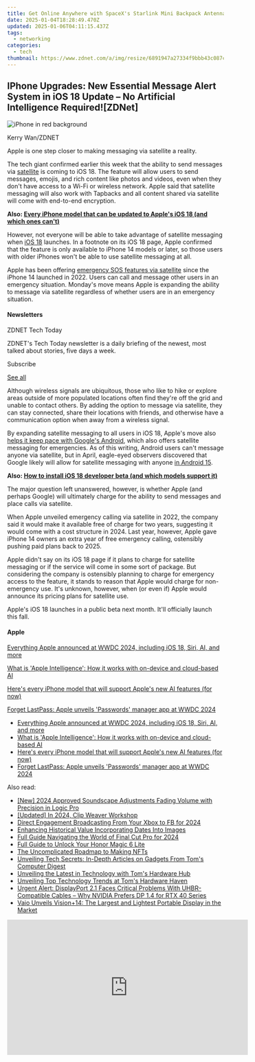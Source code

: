 ```yaml
---
title: Get Online Anywhere with SpaceX's Starlink Mini Backpack Antenna – The Ultimate Mobile Internet Solution | Insights From ZDNET
date: 2025-01-04T18:28:49.470Z
updated: 2025-01-06T04:11:15.437Z
tags:
  - networking
categories:
  - tech
thumbnail: https://www.zdnet.com/a/img/resize/6891947a27334f9bbb43c087cabf62848234a6f3/2024/06/21/a6af98d2-19e5-4a66-af94-8b6908a1b96d/gqhddpva0aa7yif.jpg?width=278&height=156&fit=crop&auto=webp
---
```


## IPhone Upgrades: New Essential Message Alert System in iOS 18 Update – No Artificial Intelligence Required![ZDNet]

![iPhone in red background](https://www.zdnet.com/a/img/resize/6c1b2aa734bf20a94aa40c1fd8a6ada8083bbb28/2022/09/22/f2ab8e2c-de23-4ea0-8cb2-7f9ffb2d3c7f/iphone-14-pro-red-background.jpg?auto=webp&width=1280)

Kerry Wan/ZDNET

Apple is one step closer to making messaging via satellite a reality.

The tech giant confirmed earlier this week that the ability to send messages via [satellite](https://www.zdnet.com/article/best-satellite-phone/) is coming to iOS 18\. The feature will allow users to send messages, emojis, and rich content like photos and videos, even when they don't have access to a Wi-Fi or wireless network. Apple said that satellite messaging will also work with Tapbacks and all content shared via satellite will come with end-to-end encryption.

**Also: [Every iPhone model that can be updated to Apple's iOS 18 (and which ones can't)](https://www.zdnet.com/article/every-iphone-model-that-can-be-updated-to-apples-ios-18-and-which-ones-cant/)**

However, not everyone will be able to take advantage of satellite messaging when [iOS 18](https://www.zdnet.com/article/ios-18-the-biggest-iphone-changes-apple-announced-at-wwdc-2024/) launches. In a footnote on its iOS 18 page, Apple confirmed that the feature is only available to iPhone 14 models or later, so those users with older iPhones won't be able to use satellite messaging at all.

Apple has been offering [emergency SOS features via satellite](https://www.zdnet.com/article/apple-grants-some-iphone-14-users-an-extra-year-of-emergency-sos-via-satellite-for-free/) since the iPhone 14 launched in 2022\. Users can call and message other users in an emergency situation. Monday's move means Apple is expanding the ability to message via satellite regardless of whether users are in an emergency situation.

#### Newsletters

ZDNET Tech Today

ZDNET's Tech Today newsletter is a daily briefing of the newest, most talked about stories, five days a week.

 Subscribe

[See all](https://www.zdnet.com/newsletters/)

Although wireless signals are ubiquitous, those who like to hike or explore areas outside of more populated locations often find they're off the grid and unable to contact others. By adding the option to message via satellite, they can stay connected, share their locations with friends, and otherwise have a communication option when away from a wireless signal. 

By expanding satellite messaging to all users in iOS 18, Apple's move also [helps it keep pace with Google's Android](https://www.zdnet.com/article/satellite-sos-is-showing-up-on-pixel-phones-how-it-can-help-you-in-an-emergency/), which also offers satellite messaging for emergencies. As of this writing, Android users can't message anyone via satellite, but in April, eagle-eyed observers discovered that Google likely will allow for satellite messaging with anyone [in Android 15](https://www.zdnet.com/article/google-messages-satellite-connectivity-support-could-let-you-chat-with-anyone/). 

**Also: [How to install iOS 18 developer beta (and which models support it)](https://www.zdnet.com/article/how-to-install-ios-18-developer-beta-and-which-models-support-it/)**

The major question left unanswered, however, is whether Apple (and perhaps Google) will ultimately charge for the ability to send messages and place calls via satellite.

When Apple unveiled emergency calling via satellite in 2022, the company said it would make it available free of charge for two years, suggesting it would come with a cost structure in 2024\. Last year, however, Apple gave iPhone 14 owners an extra year of free emergency calling, ostensibly pushing paid plans back to 2025\. 

Apple didn't say on its iOS 18 page if it plans to charge for satellite messaging or if the service will come in some sort of package. But considering the company is ostensibly planning to charge for emergency access to the feature, it stands to reason that Apple would charge for non-emergency use. It's unknown, however, when (or even if) Apple would announce its pricing plans for satellite use.

Apple's iOS 18 launches in a public beta next month. It'll officially launch this fall.

#### Apple

[Everything Apple announced at WWDC 2024, including iOS 18, Siri, AI, and more](https://www.zdnet.com/article/every-new-feature-apple-unveiled-for-iphone-ipad-mac-and-more-this-fall-including-ai/ "Everything Apple announced at WWDC 2024, including iOS 18, Siri, AI, and more")

[What is 'Apple Intelligence': How it works with on-device and cloud-based AI](https://www.zdnet.com/article/what-is-apple-intelligence-everything-to-know-about-ai-features-coming-to-iphones-macs-and-ipads/ "What is 'Apple Intelligence': How it works with on-device and cloud-based AI")

[Here's every iPhone model that will support Apple's new AI features (for now)](https://www.zdnet.com/article/ios-18-1-update-every-iphone-model-that-will-support-apples-new-ai-features-for-now/ "Here's every iPhone model that will support Apple's new AI features (for now)")

[Forget LastPass: Apple unveils 'Passwords' manager app at WWDC 2024](https://www.zdnet.com/article/forget-lastpass-apple-unveils-passwords-manager-app-at-wwdc-2024/ "Forget LastPass: Apple unveils 'Passwords' manager app at WWDC 2024")

* [Everything Apple announced at WWDC 2024, including iOS 18, Siri, AI, and more](https://www.zdnet.com/article/every-new-feature-apple-unveiled-for-iphone-ipad-mac-and-more-this-fall-including-ai/ "Everything Apple announced at WWDC 2024, including iOS 18, Siri, AI, and more")
* [What is 'Apple Intelligence': How it works with on-device and cloud-based AI](https://www.zdnet.com/article/what-is-apple-intelligence-everything-to-know-about-ai-features-coming-to-iphones-macs-and-ipads/ "What is 'Apple Intelligence': How it works with on-device and cloud-based AI")
* [Here's every iPhone model that will support Apple's new AI features (for now)](https://www.zdnet.com/article/ios-18-1-update-every-iphone-model-that-will-support-apples-new-ai-features-for-now/ "Here's every iPhone model that will support Apple's new AI features (for now)")
* [Forget LastPass: Apple unveils 'Passwords' manager app at WWDC 2024](https://www.zdnet.com/article/forget-lastpass-apple-unveils-passwords-manager-app-at-wwdc-2024/ "Forget LastPass: Apple unveils 'Passwords' manager app at WWDC 2024")

<ins class="adsbygoogle"
     style="display:block"
     data-ad-format="autorelaxed"
     data-ad-client="ca-pub-7571918770474297"
     data-ad-slot="1223367746"></ins>

<ins class="adsbygoogle"
     style="display:block"
     data-ad-client="ca-pub-7571918770474297"
     data-ad-slot="8358498916"
     data-ad-format="auto"
     data-full-width-responsive="true"></ins>

<span class="atpl-alsoreadstyle">Also read:</span>
<div><ul>
<li><a href="https://article-tips.techidaily.com/new-2024-approved-soundscape-adjustments-fading-volume-with-precision-in-logic-pro/"><u>[New] 2024 Approved Soundscape Adjustments Fading Volume with Precision in Logic Pro</u></a></li>
<li><a href="https://facebook-video-share.techidaily.com/updated-in-2024-clip-weaver-workshop/"><u>[Updated] In 2024, Clip Weaver Workshop</u></a></li>
<li><a href="https://facebook-videos.techidaily.com/direct-engagement-broadcasting-from-your-xbox-to-fb-for-2024/"><u>Direct Engagement Broadcasting From Your Xbox to FB for 2024</u></a></li>
<li><a href="https://article-helps.techidaily.com/enhancing-historical-value-incorporating-dates-into-images/"><u>Enhancing Historical Value Incorporating Dates Into Images</u></a></li>
<li><a href="https://some-techniques.techidaily.com/full-guide-navigating-the-world-of-final-cut-pro-for-2024/"><u>Full Guide Navigating the World of Final Cut Pro for 2024</u></a></li>
<li><a href="https://unlock-android.techidaily.com/full-guide-to-unlock-your-honor-magic-6-lite-by-drfone-android/"><u>Full Guide to Unlock Your Honor Magic 6 Lite</u></a></li>
<li><a href="https://extra-hints.techidaily.com/the-uncomplicated-roadmap-to-making-nfts/"><u>The Uncomplicated Roadmap to Making NFTs</u></a></li>
<li><a href="https://hardware-reviews.techidaily.com/unveiling-tech-secrets-in-depth-articles-on-gadgets-from-toms-computer-digest/"><u>Unveiling Tech Secrets: In-Depth Articles on Gadgets From Tom's Computer Digest</u></a></li>
<li><a href="https://hardware-reviews.techidaily.com/unveiling-the-latest-in-technology-with-toms-hardware-hub/"><u>Unveiling the Latest in Technology with Tom's Hardware Hub</u></a></li>
<li><a href="https://hardware-reviews.techidaily.com/unveiling-top-technology-trends-at-toms-hardware-haven/"><u>Unveiling Top Technology Trends at Tom's Hardware Haven</u></a></li>
<li><a href="https://hardware-reviews.techidaily.com/urgent-alert-displayport-21-faces-critical-problems-with-uhbr-compatible-cables-why-nvidia-prefers-dp-14-for-rtx-40-series/"><u>Urgent Alert: DisplayPort 2.1 Faces Critical Problems With UHBR-Compatible Cables – Why NVIDIA Prefers DP 1.4 for RTX 40 Series</u></a></li>
<li><a href="https://hardware-reviews.techidaily.com/vaio-unveils-visionplus14-the-largest-and-lightest-portable-display-in-the-market/"><u>Vaio Unveils Vision+14: The Largest and Lightest Portable Display in the Market</u></a></li>
</ul></div>

<!-- affiliate ads begin -->
<iframe width="560" height="315" src="https://www.youtube.com/embed/d-COuhPT5mk?si=wLZU6jkkAdJuAn6h" title="YouTube video player" frameborder="0" allow="accelerometer; autoplay; clipboard-write; encrypted-media; gyroscope; picture-in-picture; web-share" referrerpolicy="strict-origin-when-cross-origin" allowfullscreen></iframe>
<!-- affiliate ads end -->

